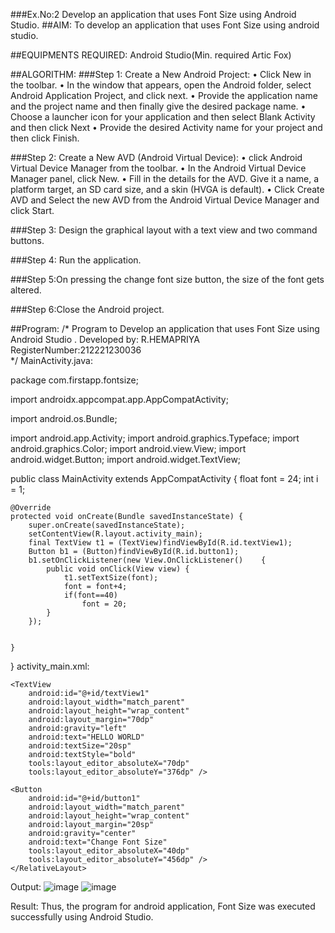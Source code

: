 ###Ex.No:2 Develop an application that uses Font Size using Android Studio.
##AIM:
To develop an application that uses Font Size using android studio.

##EQUIPMENTS REQUIRED:
Android Studio(Min. required Artic Fox)

##ALGORITHM:
###Step 1: Create a New Android Project: • Click New in the toolbar. • In the window that appears, open the Android folder, select Android Application Project, and click next. • Provide the application name and the project name and then finally give the desired package name. • Choose a launcher icon for your application and then select Blank Activity and then click Next • Provide the desired Activity name for your project and then click Finish.

###Step 2: Create a New AVD (Android Virtual Device): • click Android Virtual Device Manager from the toolbar. • In the Android Virtual Device Manager panel, click New. • Fill in the details for the AVD. Give it a name, a platform target, an SD card size, and a skin (HVGA is default). • Click Create AVD and Select the new AVD from the Android Virtual Device Manager and click Start.

###Step 3: Design the graphical layout with a text view and two command buttons.

###Step 4: Run the application.

###Step 5:On pressing the change font size button, the size of the font gets altered.

###Step 6:Close the Android project.

##Program:
/*
Program to Develop an application that uses Font Size using Android Studio .
Developed by: R.HEMAPRIYA
RegisterNumber:212221230036  
*/
MainActivity.java:


package com.firstapp.fontsize;

import androidx.appcompat.app.AppCompatActivity;

import android.os.Bundle;

import android.app.Activity;
import android.graphics.Typeface;
import android.graphics.Color;
import android.view.View;
import android.widget.Button;
import android.widget.TextView;


public class MainActivity extends AppCompatActivity {
    float font = 24;
    int i = 1;

    @Override
    protected void onCreate(Bundle savedInstanceState) {
        super.onCreate(savedInstanceState);
        setContentView(R.layout.activity_main);
        final TextView t1 = (TextView)findViewById(R.id.textView1);
        Button b1 = (Button)findViewById(R.id.button1);
        b1.setOnClickListener(new View.OnClickListener()    {
            public void onClick(View view) {
                t1.setTextSize(font);
                font = font+4;
                if(font==40)
                    font = 20;
            }
        });


    }
}
activity_main.xml:
<?xml version="1.0" encoding="utf-8"?>
<RelativeLayout xmlns:android="http://schemas.android.com/apk/res/android"
    xmlns:app="http://schemas.android.com/apk/res-auto"
    xmlns:tools="http://schemas.android.com/tools"
    android:layout_width="match_parent"
    android:layout_height="match_parent"
    tools:context=".MainActivity">


    <TextView
        android:id="@+id/textView1"
        android:layout_width="match_parent"
        android:layout_height="wrap_content"
        android:layout_margin="70dp"
        android:gravity="left"
        android:text="HELLO WORLD"
        android:textSize="20sp"
        android:textStyle="bold"
        tools:layout_editor_absoluteX="70dp"
        tools:layout_editor_absoluteY="376dp" />

    <Button
        android:id="@+id/button1"
        android:layout_width="match_parent"
        android:layout_height="wrap_content"
        android:layout_margin="20sp"
        android:gravity="center"
        android:text="Change Font Size"
        tools:layout_editor_absoluteX="40dp"
        tools:layout_editor_absoluteY="456dp" />
    </RelativeLayout>

Output:
![image](https://user-images.githubusercontent.com/94619247/233847537-363887aa-4cd5-4343-b6d0-47238350ce9e.png)
![image](https://user-images.githubusercontent.com/94619247/233847547-784b69c0-dd54-44e2-ab11-b3a777e46c4a.png)


Result:
Thus, the program for android application, Font Size was executed successfully using Android Studio.
